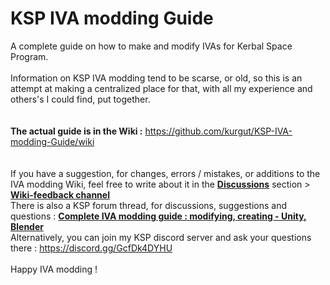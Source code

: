 # KSP IVA modding Guide
A complete guide on how to make and modify IVAs for Kerbal Space Program.  
<br/>
Information on KSP IVA modding tend to be scarse, or old, so this is an attempt at making a centralized place for that, with all my experience and others's I could find, put together.  
<br/>
<br/>
__The actual guide is in the Wiki :__ https://github.com/kurgut/KSP-IVA-modding-Guide/wiki  
<br/>
<br/>
If you have a suggestion, for changes, errors / mistakes, or additions to the IVA modding Wiki, feel free to write about it in the [__Discussions__](https://github.com/kurgut/KSP-IVA-modding-Guide/discussions) section > [__Wiki-feedback channel__](https://github.com/kurgut/KSP-IVA-modding-Guide/discussions/categories/wiki-feedback)  
There is also a KSP forum thread, for discussions, suggestions and questions : [__Complete IVA modding guide : modifying, creating - Unity, Blender__](https://forum.kerbalspaceprogram.com/topic/226469-complete-iva-modding-guide-modifying-creating-unity-blender/)  
Alternatively, you can join my KSP discord server and ask your questions there : https://discord.gg/GcfDk4DYHU  
<br/>
Happy IVA modding !
